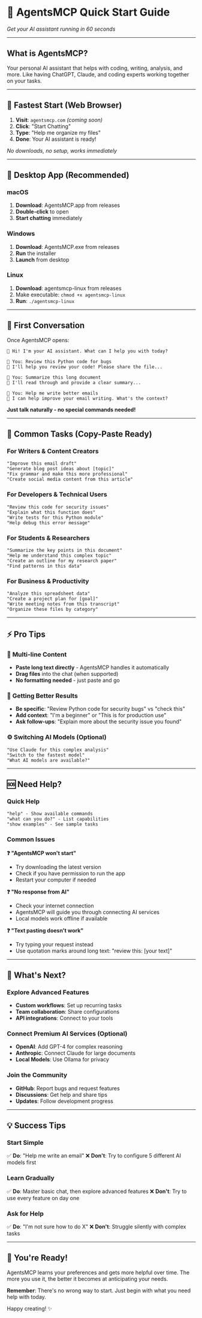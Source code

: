 # 🚀 AgentsMCP Quick Start Guide

*Get your AI assistant running in 60 seconds*

---

## What is AgentsMCP?

Your personal AI assistant that helps with coding, writing, analysis, and more. Like having ChatGPT, Claude, and coding experts working together on your tasks.

---

## 🎯 Fastest Start (Web Browser)

1. **Visit**: `agentsmcp.com` *(coming soon)*
2. **Click**: "Start Chatting"  
3. **Type**: "Help me organize my files"
4. **Done**: Your AI assistant is ready!

*No downloads, no setup, works immediately*

---

## 📱 Desktop App (Recommended)

### macOS
1. **Download**: AgentsMCP.app from releases
2. **Double-click** to open
3. **Start chatting** immediately

### Windows  
1. **Download**: AgentsMCP.exe from releases
2. **Run** the installer
3. **Launch** from desktop

### Linux
1. **Download**: agentsmcp-linux from releases
2. Make executable: `chmod +x agentsmcp-linux`
3. **Run**: `./agentsmcp-linux`

---

## 💬 First Conversation

Once AgentsMCP opens:

```
🤖 Hi! I'm your AI assistant. What can I help you with today?

💬 You: Review this Python code for bugs
🤖 I'll help you review your code! Please share the file...

💬 You: Summarize this long document  
🤖 I'll read through and provide a clear summary...

💬 You: Help me write better emails
🤖 I can help improve your email writing. What's the context?
```

**Just talk naturally - no special commands needed!**

---

## 🎯 Common Tasks (Copy-Paste Ready)

### For Writers & Content Creators
```
"Improve this email draft"
"Generate blog post ideas about [topic]"
"Fix grammar and make this more professional"
"Create social media content from this article"
```

### For Developers & Technical Users  
```
"Review this code for security issues"
"Explain what this function does"
"Write tests for this Python module"
"Help debug this error message"
```

### For Students & Researchers
```
"Summarize the key points in this document"
"Help me understand this complex topic"
"Create an outline for my research paper"
"Find patterns in this data"
```

### For Business & Productivity
```
"Analyze this spreadsheet data"
"Create a project plan for [goal]"
"Write meeting notes from this transcript"  
"Organize these files by category"
```

---

## ⚡ Pro Tips

### 🔄 **Multi-line Content**
- **Paste long text directly** - AgentsMCP handles it automatically
- **Drag files** into the chat (when supported)
- **No formatting needed** - just paste and go

### 🎯 **Getting Better Results**
- **Be specific**: "Review Python code for security bugs" vs "check this"
- **Add context**: "I'm a beginner" or "This is for production use"
- **Ask follow-ups**: "Explain more about the security issue you found"

### ⚙️ **Switching AI Models** (Optional)
```
"Use Claude for this complex analysis"
"Switch to the fastest model"
"What AI models are available?"
```

---

## 🆘 Need Help?

### Quick Help
```
"help" - Show available commands
"what can you do?" - List capabilities  
"show examples" - See sample tasks
```

### Common Issues

**❓ "AgentsMCP won't start"**
- Try downloading the latest version
- Check if you have permission to run the app
- Restart your computer if needed

**❓ "No response from AI"**  
- Check your internet connection
- AgentsMCP will guide you through connecting AI services
- Local models work offline if available

**❓ "Text pasting doesn't work"**
- Try typing your request instead
- Use quotation marks around long text: "review this: [your text]"

---

## 🎉 What's Next?

### Explore Advanced Features
- **Custom workflows**: Set up recurring tasks
- **Team collaboration**: Share configurations  
- **API integrations**: Connect to your tools

### Connect Premium AI Services (Optional)
- **OpenAI**: Add GPT-4 for complex reasoning
- **Anthropic**: Connect Claude for large documents
- **Local Models**: Use Ollama for privacy

### Join the Community
- **GitHub**: Report bugs and request features
- **Discussions**: Get help and share tips
- **Updates**: Follow development progress

---

## 💡 Success Tips

### Start Simple
✅ **Do**: "Help me write an email"
❌ **Don't**: Try to configure 5 different AI models first

### Learn Gradually  
✅ **Do**: Master basic chat, then explore advanced features
❌ **Don't**: Try to use every feature on day one  

### Ask for Help
✅ **Do**: "I'm not sure how to do X"
❌ **Don't**: Struggle silently with complex tasks

---

## 🚀 You're Ready!

AgentsMCP learns your preferences and gets more helpful over time. The more you use it, the better it becomes at anticipating your needs.

**Remember**: There's no wrong way to start. Just begin with what you need help with today.

Happy creating! ✨